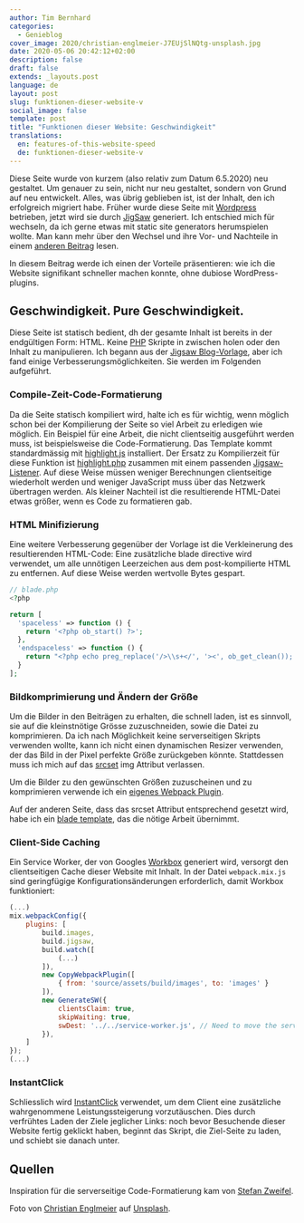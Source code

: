 ```yaml
---
author: Tim Bernhard
categories:
  - Genieblog
cover_image: 2020/christian-englmeier-J7EUjSlNQtg-unsplash.jpg
date: 2020-05-06 20:42:12+02:00
description: false
draft: false
extends: _layouts.post
language: de
layout: post
slug: funktionen-dieser-website-v
social_image: false
template: post
title: "Funktionen dieser Website: Geschwindigkeit"
translations:
  en: features-of-this-website-speed
  de: funktionen-dieser-website-v
---
```


Diese Seite wurde von kurzem (also relativ zum Datum 6.5.2020) neu gestaltet.
Um genauer zu sein, nicht nur neu gestaltet, sondern von Grund auf neu entwickelt.
Alles, was übrig geblieben ist, ist der Inhalt, den ich erfolgreich migriert habe.
Früher wurde diese Seite mit [Wordpress](https://wordpress.org/) betrieben, jetzt wird sie durch [JigSaw](https://jigsaw.tighten.co/) generiert.
Ich entschied mich für wechseln, da ich gerne etwas mit static site generators herumspielen wollte.
Man kann mehr über den Wechsel und ihre Vor- und Nachteile in einem [anderen Beitrag](https://genieblog.ch/blog/de/2020/migration-von-wordpress-jigsaw) lesen.

In diesem Beitrag werde ich einen der Vorteile präsentieren:
wie ich die Website signifikant schneller machen konnte, ohne dubiose WordPress-plugins.

## Geschwindigkeit. Pure Geschwindigkeit.

Diese Seite ist statisch bedient, dh der gesamte Inhalt ist bereits in der endgültigen Form: HTML.
Keine [PHP](https://www.php.net/) Skripte in zwischen holen oder den Inhalt zu manipulieren.
Ich begann aus der [Jigsaw Blog-Vorlage](https://github.com/tightenco/jigsaw-blog-template/), aber ich fand einige Verbesserungsmöglichkeiten.
Sie werden im Folgenden aufgeführt.

### Compile-Zeit-Code-Formatierung

Da die Seite statisch kompiliert wird, halte ich es für wichtig, wenn möglich schon bei der Kompilierung der Seite so viel Arbeit zu erledigen wie möglich.
Ein Beispiel für eine Arbeit, die nicht clientseitig ausgeführt werden muss, ist beispielsweise die Code-Formatierung.
Das Template kommt standardmässig mit [highlight.js](https://highlightjs.org/usage/) installiert.
Der Ersatz zu Kompilierzeit für diese Funktion ist [highlight.php](https://github.com/scrivo/highlight.php) zusammen mit einem passenden [Jigsaw-Listener](https://github.com/GenieTim/genieblog.ch/blob/e99a8e5544c00819f00b5c374db9bf2db5cc3888/listeners/HighlightCodeSyntax.php).
Auf diese Weise müssen weniger Berechnungen clientseitige wiederholt werden und weniger JavaScript muss über das Netzwerk übertragen werden.
Als kleiner Nachteil ist die resultierende HTML-Datei etwas größer, wenn es Code zu formatieren gab.

### HTML Minifizierung

Eine weitere Verbesserung gegenüber der Vorlage ist die Verkleinerung des resultierenden HTML-Code:
Eine zusätzliche blade directive wird verwendet, um alle unnötigen Leerzeichen aus dem post-kompilierte HTML zu entfernen.
Auf diese Weise werden wertvolle Bytes gespart.

```php
// blade.php
<?php

return [
  'spaceless' => function () {
    return '<?php ob_start() ?>';
  },
  'endspaceless' => function () {
    return "<?php echo preg_replace('/>\\s+</', '><', ob_get_clean()); ?>";
  }
];
```

### Bildkomprimierung und Ändern der Größe

Um die Bilder in den Beiträgen zu erhalten, die schnell laden, ist es sinnvoll, sie auf die kleinstnötige Grösse zuzuschneiden, sowie die Datei zu komprimieren.
Da ich nach Möglichkeit keine serverseitigen Skripts verwenden wollte, kann ich nicht einen dynamischen Resizer verwenden, der das Bild in der Pixel perfekte Größe zurückgeben könnte.
Stattdessen muss ich mich auf das [srcset](https://developer.mozilla.org/en-US/docs/Learn/HTML/Multimedia_and_embedding/Responsive_images) img Attribut verlassen.

Um die Bilder zu den gewünschten Größen zuzuscheinen und zu komprimieren verwende ich ein [eigenes Webpack Plugin](https://github.com/GenieTim/genieblog.ch/blob/9fe1f6ab78b91e5500b9f7d69d53986734ed9237/tasks/ImageBuildPlugin.js#L1).

Auf der anderen Seite, dass das srcset Attribut entsprechend gesetzt wird, habe ich ein [blade template](https://github.com/GenieTim/genieblog.ch/blob/2dbcbd6369bceaafd2d4e1743d730c5e1d8e1bdd/source/_components/img.blade.php#L8), das die nötige Arbeit übernimmt.

### Client-Side Caching

Ein Service Worker, der von Googles [Workbox](https://developers.google.com/web/tools/workbox/modules/workbox-webpack-plugin) generiert wird, versorgt den clientseitigen Cache dieser Website mit Inhalt.
In der Datei `webpack.mix.js` sind geringfügige Konfigurationsänderungen erforderlich, damit Workbox funktioniert:

```js
(...)
mix.webpackConfig({
    plugins: [
        build.images,
        build.jigsaw,
        build.watch([
            (...)
        ]),
        new CopyWebpackPlugin([
            { from: 'source/assets/build/images', to: 'images' }
        ]),
        new GenerateSW({
            clientsClaim: true,
            skipWaiting: true,
            swDest: '../../service-worker.js', // Need to move the service-worker to the root
        }),
    ]
});
(...)
```

### InstantClick

Schliesslich wird [InstantClick](http://instantclick.io/) verwendet, um dem Client eine zusätzliche wahrgenommene Leistungssteigerung vorzutäuschen.
Dies durch verfrühtes Laden der Ziele jeglicher Links: noch bevor Besuchende dieser Website fertig geklickt haben, beginnt das Skript, die Ziel-Seite zu laden, und schiebt sie danach unter.

## Quellen

Inspiration für die serverseitige Code-Formatierung kam von [Stefan Zweifel](https://stefanzweifel.dev/posts/2019/03/10/server-side-syntax-highlighting-with-jigsaw/).

Foto von [Christian Englmeier](https://unsplash.com/@christianem?utm_source=unsplash&utm_medium=referral&utm_content=credit) auf [Unsplash](https://unsplash.com/s/photos/speed?utm_source=unsplash&utm_medium=referral&utm_content=credit).
